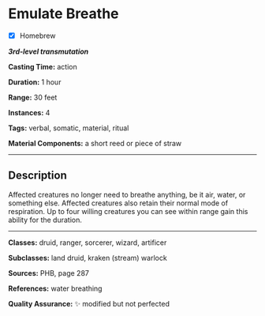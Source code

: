 # Emulate Breathe 

- [x] Homebrew

***3rd-level transmutation***

**Casting Time:** action

**Duration:** 1 hour

**Range:** 30 feet

**Instances:** 4

**Tags:** verbal, somatic, material, ritual

**Material Components:** a short reed or piece of straw

---

## Description
Affected creatures no longer need to breathe anything, be it air, water, or something else.
Affected creatures also retain their normal mode of respiration.
Up to four willing creatures you can see within range gain this ability for the duration.

---

**Classes:** druid, ranger, sorcerer, wizard, artificer

**Subclasses:** land druid, kraken (stream) warlock

**Sources:** PHB, page 287

**References:** water breathing

**Quality Assurance:** :sparkles: modified but not perfected

